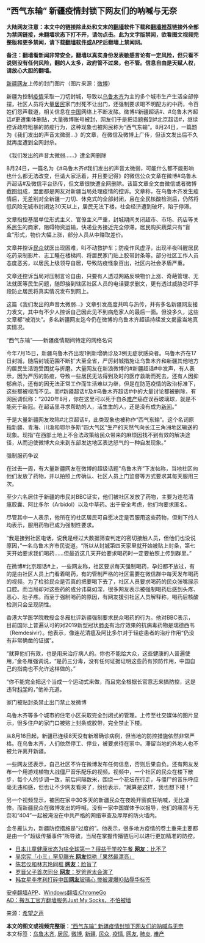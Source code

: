  <h2>“西气东输” 新疆疫情封锁下网友们的呐喊与无奈</h2> <p class="notice"><b>大陆网友注意：本文中的链接除此处和文末的<a href="https://github.com/bannedbook/fanqiang" >翻墙</a>软件下载和<a href="https://github.com/killgcd/justmysocks/blob/master/README.md">翻墙推荐</a>链接外全部为禁网链接，未翻墙状态下打不开，请勿点击。此为文字版禁闻，欲看图文视频完整版和更多禁闻，请下载<a href="https://github.com/bannedbook/fanqiang">翻墙软件或APP</a>后翻墙上禁闻网。</p><p>备注：翻墙看新闻非常安全，翻墙以真实身份发表敏感言论有一定风险，但只看不说则没有任何风险，翻的人太多，政府管不过来，也不管。信息自由是天赋人权，请放心大胆的翻墙。</b></p>  <div class="entry"> <p id="conimg"></p> <p><a href="https://www.bannedbook.org/bnews/tag/%e6%96%b0%e7%96%86/" class="st_tag internal_tag" rel="tag" title="标签 新疆 下的日志">新疆</a><a href="https://www.bannedbook.org/bnews/tag/%e7%bd%91%e5%8f%8b/" class="st_tag internal_tag" rel="tag" title="标签 网友 下的日志">网友</a>上传的封门图片（图片来源：<a href="https://www.bannedbook.org/bnews/tag/%e5%be%ae%e5%8d%9a/" class="st_tag internal_tag" rel="tag" title="标签 微博 下的日志">微博</a>）</p> <p>新疆为控制<a href="https://www.bannedbook.org/bnews/tag/%E7%96%AB%E6%83%85/" class="st_tag internal_tag" rel="tag" title="标签 疫情 下的日志">疫情</a>采取一刀切封城，导致以<a href="https://www.bannedbook.org/bnews/tag/%E4%B9%8C%E9%B2%81%E6%9C%A8%E9%BD%90/" class="st_tag internal_tag" rel="tag" title="标签 乌鲁木齐 下的日志">乌鲁木齐</a>为主的多个城市生产生活全部停摆，社区人员将大量<a href="https://www.bannedbook.org/bnews/tag/%E5%B1%85%E6%B0%91/" class="st_tag internal_tag" rel="tag" title="标签 居民 下的日志">居民</a>家门封死不让出门，还强制要求喝不明配方的中药，令百姓们怨声载道，相关信息在<span class='wp_keywordlink_affiliate'><a href="https://www.bannedbook.org/" title="中国" target="_blank">中国</a></span>网络上不断发酵。微博#新疆超话#、#乌鲁木齐超话#更遭集体删贴，大量微博账号被封，网友们于是把话题搬到#北京超话#，继续控诉政府粗暴的防疫行为，这种现象也被网民称为“西气东输”。8月24日，一篇题为《我们发出的声音太微弱&#8230;》的文章，在微信及微博上广传，但该文发出后不久就再度遭到全网封杀。</p> <p>《我们发出的声音太微弱&#8230;&#8230;》遭全网删除</p> <p>8月24日，一篇名为《#乌鲁木齐#我们发出的声音太微弱，可能什么都不能影响也什么都无法改变，但请大家活着，并且要记得》的微信公众文章在微博#乌鲁木齐超话#及微信平台热传，但文章很快遭全网删除。该篇文章全文由微信或者微博截图组成，里面都是网友对新疆当局处理疫情的控诉。文章称，在乌鲁木齐发生疫情后，无差别对全新疆一刀切、休克式的全部封闭，且在全民核酸检测后，仍然将低风险无城市封闭达30天以上，居民无法下楼，社会经济遭到破坏，陷于停滞。</p> <p></p> <p>文章指控基层单位形式主义、官僚主义严重，封城期间关闭超市、市场、药店等关系民生的商家，阻碍物资运输，快递业务接近完全停滞。居民购买蔬菜只有“盲盒”形式，物价大幅上涨，部分人员从中赚取差价。</p> <p>文章并控诉<a href="https://www.bannedbook.org/bnews/tag/%E6%B0%91%E4%BC%97/" class="st_tag internal_tag" rel="tag" title="标签 民众 下的日志">民众</a>就医出现困难，叫不动救护车；防疫作风虚浮，出现半夜叫醒居民吃药录制影片、志工睡在楼梯间、将居民家门贴上胶带封条等。部分社区工作人员态度恶劣，以居民上级领导自居，导致防疫怪象百出，社区内社会矛盾严重。</p> <p>文章还控诉当局对压制言论自由，只要有人透过网路反映物价上涨、奇葩管理、无法就医等民生问题，随即接到辖区社区人员的电话要求删文，更有透过威胁恐吓手段防止居民将真实情况发布到网上。</p> <p></p>  <p>这篇《我们发出的声音太微弱…》文章引发高度共鸣与热传，并有多名新疆网友接力发文，其中有不少人控诉自己因此见不到病危家人的最后一面。但没多久，这些文章都“被消失”。多名新疆网友迄今仍在微博的乌鲁木齐超话持续发文揭露当地真实情况。</p> <p></p> <p></p> <p>“西气东输”——新疆疫情期间特定的网络名词</p> <p>今年7月15日，新疆乌鲁木齐出现1例新增确诊及3例无症状感染者。乌鲁木齐在17日封城，随后封城范围不断扩大至全省，严厉封城措施让乌鲁木齐和新疆其他地方的居民生活饱受困扰与折磨。大量网友在新浪微博的#新疆超话#中发声，有人表示，因为严厉的防疫，导致一些居民无法得到及时的医疗救助而死去，还有人因抑郁自杀，还有的因无法正常工作而生活难以为继，但是在防范疫情的政治标准下，这些都被视而不见。而#新疆超话#及#乌鲁木齐超话#中的大量讨论都被删除，有网民调侃称：“2020年8月，你在这里可以死于自杀<a href="https://www.bannedbook.org/bnews/tag/%e9%9a%be%e4%ba%a7/" class="st_tag internal_tag" rel="tag" title="标签 难产 下的日志">难产</a>癌症误吞玻璃球，就是不能死于新冠。在超话里寻求帮助的人，活生生的人，还是没有成为<span class='wp_keywordlink_affiliate'><a href="https://www.bannedbook.org/" title="新闻">新闻</a></span>。”</p> <p></p> <p></p> <p>于是大量新疆网友攻陷#北京超话#，此类现象也被称作“西气东输”。这个名词原指新疆、青海、川渝和鄂尔多斯“四大气区”生产的天然气向长江三角洲地区输送的现象。现指“在西部土地上不合法政策给民众带来的麻烦因找不到有效的解决途径，从而迫使微博大众来到东部发达地区表达怒气的一种自发现象。”</p> <p>强制服药争议</p> <p>在过去一周，有大量新疆网友在微博的超级话题“乌鲁木齐”下发帖称，当地社区向他们发放了药物，并以拍照上传确认、社区人员上门监督等方式要求其每天服用三次。</p>  <p></p> <p>至少六名居住于新疆的市民对BBC证实，他们被社区发放了药物，主要为连花清瘟胶囊、阿比多尔（Arbidol）以及中草药。出于安全考虑，他们均要求匿名。</p> <p>尽管其中一人表示，他所在的社区居民可自愿决定是否服用这些药物，但剩下的人均表示，服用药物已成为强制性要求。</p> <p></p> <p>“我是接到社区电话，说我是经过大数据筛查判定的密切接触人员，但他们也没说原因，”一名乌鲁木齐市民说道。“所以从封城第四天家里就开始被贴上封条，第七天开始要求我们喝药……但最近这几天开始要求喝药时一定要拍照上传到群里。”</p> <p></p> <p>在微博#北京超话#上，一些网友称，社区要求每天强制喝药，孕妇都不放过，有的是由社区人员上门看着喝药，有的管制严格的社区需要在微信群中每天发布喝药的视频。为了检验民众是否真的把要喝下去了，社区人员要求喝药的民众张嘴展示口腔。而当局却对这些药的成分讳莫如深，很多网友表示被强制喝药后感到头疼、恶心、肚子疼。而至于强制喝药的原因，有网友援引社区人员解释称，喝药后核酸检测只会呈现阴性。</p> <p>香港大学医学院教授金冬雁批评新疆强制要求民众喝药的行为。他对BBC表示，目前国际上普遍认可的对2019新型冠状<a href="https://www.bannedbook.org/bnews/tag/%e8%82%ba%e7%82%8e/" class="st_tag internal_tag" rel="tag" title="标签 肺炎 下的日志">肺炎</a>有治疗效果的抗病毒药物是瑞德西韦（Remdesivir）。他表示，像连花清瘟及阿比多尔对于轻症患者的治疗作用“仍没有非常确凿的证据”。</p> <p>“就算他们有效，也是用来治疗病人的。你也不能给大众，这些健康的人普遍使用，”金冬雁强调说，“是药三分毒，没有任何证据证明这些药有预防作用，中国自己的指南也不允许这样做的。”</p> <p>“你不能完全把这个当成一个运动式来做，而且完全根据长官意志来搞防控，这是违背<span class='wp_keywordlink'><a href="https://www.bannedbook.org/forum11/topic309.html" title="禁片：“科学”的棍子" target="_blank">科学</a></span>的，”他补充道。</p>  <p></p> <p>家门被贴封条禁止出门禁止发微博</p> <p>乌鲁木齐等多个城市的住宅小区采取完全封闭式的管理。上传至社交媒体的图片显示，很多住户的家门口被贴上封条或胶带，完全禁止下楼。</p> <p></p> <p></p> <p></p> <p>从8月16日起，新疆已连续8天没有新增确诊病例，但当地的防控措施依然非常严格。在乌鲁木齐，人们依然停工、停业，被要求待在家中。滞留当地的外地人也不被允许离开新疆。</p> <p>一些网友还表示，自己社区不许在微博发布任何信息，否则后果自负。还有网友发布一个用游戏植物大战僵尸音乐配乐的视频。视频中，一个社区的民众在楼下散步，每个人的步调一致，前后间隔数米，围绕一个花坛在行走，与僵尸的音乐呼应毫无违和感，但也让不少网友看哭了，纷纷表示，“就算是这样，我也想下楼！”</p> <p></p> <p>另一个视频显示，被困在家中30多天的新疆民众在夜晚开窗疯狂呐喊，无比凄惨。而新疆民众在微博发出的呼喊，没有一家中国媒体予以报导，他们的痛苦与无奈和“404”一起被淹没在中共严格的网络审查及厚厚的防火墙内。</p>  <p></p> <p>金冬雁认为，新疆防控措施是“过度的”。他表示，很多地方疫情的卷土重来主要都是由一个“超级传播事件”所导致，当局在掌握传播链后可以进行更加精准的防控。</p> <ul class='op-related-articles' title='相关阅读'> <li><a href='https://www.bannedbook.org/bnews/lifebaike/20200826/1385833.html' target='_blank'>日本儿童健康状态为啥全球第一？得益于学校午餐 <b>网友</b>：比不了</a></li> <li><a href='https://www.bannedbook.org/bnews/comments/20200826/1385814.html' target='_blank'>吴宗宪「小三」罕见曝光 <b>网友</b>惊艳「果然最漂亮」</a></li> <li><a href='https://www.bannedbook.org/bnews/yule/20200825/1385331.html' target='_blank'>陈若仪和林志玲同框 <b>网友</b>：脸盲了</a></li> <li><a href='https://www.bannedbook.org/bnews/yule/20200825/1385323.html' target='_blank'>罗晋父子首次同台 <b>网友</b>：罗爸爸太会演了</a></li> <li><a href='https://www.bannedbook.org/bnews/comments/20200825/1385259.html' target='_blank'>韩女星李孝利打碎中国<b>网友</b>玻璃心 惨被灌爆IG贴辱华标签</a></li> </ul> <div class="texttj"> <a href="https://github.com/bannedbook/fanqiang/wiki/%E7%A6%81%E9%97%BB%E7%BD%91%E5%AE%89%E5%8D%93%E7%BF%BB%E5%A2%99%E6%96%B0%E9%97%BBAPP" target="_blank">安卓翻墙APP</a>、<a href="https://github.com/bannedbook/fanqiang/wiki/Chrome%E4%B8%80%E9%94%AE%E7%BF%BB%E5%A2%99%E5%8C%85" target="_blank">Windows翻墙:ChromeGo</a><br/> <a href="https://github.com/killgcd/justmysocks/blob/master/README.md" target="_blank">AD：搬瓦工官方翻墙服务Just My Socks，不怕被墙</a> </div><p> 来源：<span class='wp_keywordlink_affiliate'><a href="https://www.soundofhope.org" title="希望之声" target="_blank">希望之声</a></span> </p><a name='sharetosocial'></a>         <div><b>本文的图文或视频完整版</b>：<a href='https://www.bannedbook.org/bnews/cbnews/20200826/1385863.html'>“西气东输” 新疆疫情封锁下网友们的呐喊与无奈</a></div>  </div><!--END ENTRY--> <div class="postfooter"> <div>本文标签：<a href="https://www.bannedbook.org/bnews/tag/%E4%B9%8C%E9%B2%81%E6%9C%A8%E9%BD%90/" rel="tag">乌鲁木齐</a>, <a href="https://www.bannedbook.org/bnews/tag/%E5%B1%85%E6%B0%91/" rel="tag">居民</a>, <a href="https://www.bannedbook.org/bnews/tag/%e5%be%ae%e5%8d%9a/" rel="tag">微博</a>, <a href="https://www.bannedbook.org/bnews/tag/%e6%96%b0%e7%96%86/" rel="tag">新疆</a>, <a href="https://www.bannedbook.org/bnews/tag/%E6%B0%91%E4%BC%97/" rel="tag">民众</a>, <a href="https://www.bannedbook.org/bnews/tag/%E7%96%AB%E6%83%85/" rel="tag">疫情</a>, <a href="https://www.bannedbook.org/bnews/tag/%e7%bd%91%e5%8f%8b/" rel="tag">网友</a>, <a href="https://www.bannedbook.org/bnews/tag/%e8%82%ba%e7%82%8e/" rel="tag">肺炎</a>, <a href="https://www.bannedbook.org/bnews/tag/%e9%9a%be%e4%ba%a7/" rel="tag">难产</a></div>  </div><!--END POSTFOOTER--> 